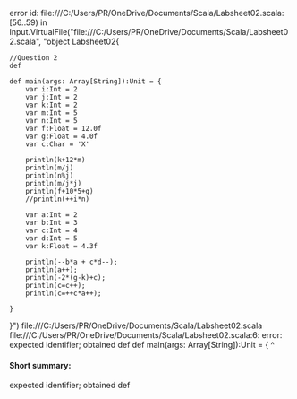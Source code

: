 error id: file:///C:/Users/PR/OneDrive/Documents/Scala/Labsheet02.scala:[56..59) in Input.VirtualFile("file:///C:/Users/PR/OneDrive/Documents/Scala/Labsheet02.scala", "object Labsheet02{

    //Question 2
    def 

    def main(args: Array[String]):Unit = {
        var i:Int = 2
        var j:Int = 2
        var k:Int = 2
        var m:Int = 5
        var n:Int = 5
        var f:Float = 12.0f
        var g:Float = 4.0f
        var c:Char = 'X'
        
        println(k+12*m)
        println(m/j)
        println(n%j)
        println(m/j*j)
        println(f+10*5+g)
        //println(++i*n)

        var a:Int = 2
        var b:Int = 3
        var c:Int = 4
        var d:Int = 5
        var k:Float = 4.3f

        println(--b*a + c*d--);
        println(a++);
        println(-2*(g-k)+c);
        println(c=c++);
        println(c=++c*a++);
        
    }
}")
file:///C:/Users/PR/OneDrive/Documents/Scala/Labsheet02.scala
file:///C:/Users/PR/OneDrive/Documents/Scala/Labsheet02.scala:6: error: expected identifier; obtained def
    def main(args: Array[String]):Unit = {
    ^
#### Short summary: 

expected identifier; obtained def